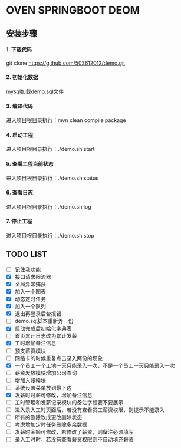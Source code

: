 # OVEN SPRINGBOOT DEOM

## 安装步骤
#### 1. 下载代码
git clone https://github.com/503612012/demo.git
#### 2. 初始化数据
mysql加载demo.sql文件
#### 3. 编译代码
进入项目根目录执行：mvn clean compile package
#### 4. 启动工程
进入项目根目录执行：./demo.sh start
#### 5. 查看工程当前状态
进入项目根目录执行：./demo.sh status
#### 6. 查看日志
进入项目根目录执行：./demo.sh log
#### 7. 停止工程
进入项目根目录执行：./demo.sh stop

## TODO LIST
- [ ] 记住我功能
- [x] 接口请求限流器
- [x] 全局异常捕获
- [x] 加入一个图表
- [x] 动态定时任务
- [x] 加入一个队列
- [x] 退出再登录后台报错
- [ ] demo.sql脚本重新弄一份
- [x] 启动完成后初始化字典表
- [ ] 首页累计日志改为累计发薪
- [x] 工时增加备注信息
- [ ] 预支薪资模块
- [ ] 网络卡的时候重复点击录入两份的现象
- [x] 一个员工一个工地一天只能录入一次，不是一个员工一天只能录入一次
- [ ] 薪资发放模块增加公司查询
- [ ] 增加入账模块
- [ ] 系统设置菜单放到最下边
- [x] 发薪时时薪可修改，增加备注信息
- [ ] 工时管理和发薪记录模块的备注字段要不要展示
- [ ] 进入录入工时页面后，若没有查看员工薪资权限，则提示不能录入
- [ ] 所有的删除改成更改删除状态
- [ ] 考虑增加定时任务删除多余数据
- [ ] 发薪时金额可修改，若修改了薪资，则备注必须填写
- [ ] 录入工时时，若没有查看薪资权限则不自动填充薪资